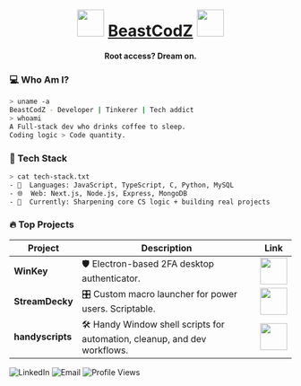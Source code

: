 <h1 align="center"><img style="width: 48px" src="https://onlinepngtools.com/images/examples-onlinepngtools/sunset.gif"/> <a href="https://beastcodz.github.io">BeastCodZ</a> <img style="width: 48px" src="https://onlinepngtools.com/images/examples-onlinepngtools/sunset.gif"/></h1>
<p align="center">
  <strong>Root access? Dream on.</strong>
</p>


### 💻 Who Am I?

```sh
> uname -a
BeastCodZ - Developer | Tinkerer | Tech addict
> whoami
A Full-stack dev who drinks coffee to sleep.  
Coding logic > Code quantity.
```

### 🔧 Tech Stack

```sh
> cat tech-stack.txt
- 👤  Languages: JavaScript, TypeScript, C, Python, MySQL
- 🌐  Web: Next.js, Node.js, Express, MongoDB
- 🧠  Currently: Sharpening core CS logic + building real projects
```

### 🔥 Top Projects

| Project       | Description                                                                 | Link                                      |
|---------------|-----------------------------------------------------------------------------|-------------------------------------------|
| **WinKey**    | 🛡️ Electron-based 2FA desktop authenticator.                                  | [<img style="width: 48px" src="https://i.pinimg.com/originals/84/d9/b6/84d9b673524e9bccfe7108e23c2cef6d.gif"/>](https://github.com/BeastCodZ/WinKey) |
| **StreamDecky** | 🎛️ Custom macro launcher for power users. Scriptable.         | [<img style="width: 48px" src="https://i.pinimg.com/originals/84/d9/b6/84d9b673524e9bccfe7108e23c2cef6d.gif"/>](https://github.com/BeastCodZ/StreamDecky) |
| **handyscripts** | 🛠️ Handy Window shell scripts for automation, cleanup, and dev workflows. | [<img style="width: 48px" src="https://i.pinimg.com/originals/84/d9/b6/84d9b673524e9bccfe7108e23c2cef6d.gif"/>](https://github.com/BeastCodZ/handyscripts) |




![LinkedIn](https://img.shields.io/badge/LinkedIn-0077B5?style=plastic&link=https%3A%2F%2Fwww.linkedin.com%2Fin%2Fbeastcodz%2F)
![Email](https://img.shields.io/badge/-Email-D14836?style=plastic&link=https%3A%2F%2Fwww.linkedin.com%2Fin%2Fbeastcodz%2F)
![Profile Views](https://komarev.com/ghpvc/?username=BeastCodZ&&color=000000)


